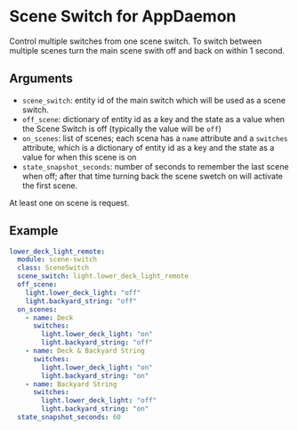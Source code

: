 # Scene Switch for AppDaemon

Control multiple switches from one scene switch. To switch between multiple scenes turn the main scene swith off and back on within 1 second.

## Arguments

- `scene_switch`: entity id of the main switch which will be used as a scene switch.
- `off_scene`: dictionary of entity id as a key and the state as a value when the Scene Switch is off (typically the value will be `off`)
- `on_scenes`: list of scenes; each scena has a `name` attribute and a `switches` attribute, which is a dictionary of entity id as a key and the state as a value for when this scene is on
- `state_snapshot_seconds`: number of seconds to remember the last scene when off; after that time turning back the scene swetch on will activate the first scene.

At least one on scene is request. 

## Example

```yaml
lower_deck_light_remote:
  module: scene-switch
  class: SceneSwitch
  scene_switch: light.lower_deck_light_remote
  off_scene:
    light.lower_deck_light: "off"
    light.backyard_string: "off"
  on_scenes:
    - name: Deck
      switches:
        light.lower_deck_light: "on"
        light.backyard_string: "off"
    - name: Deck & Backyard String
      switches:
        light.lower_deck_light: "on"
        light.backyard_string: "on"
    - name: Backyard String
      switches:
        light.lower_deck_light: "off"
        light.backyard_string: "on"
  state_snapshot_seconds: 60
```